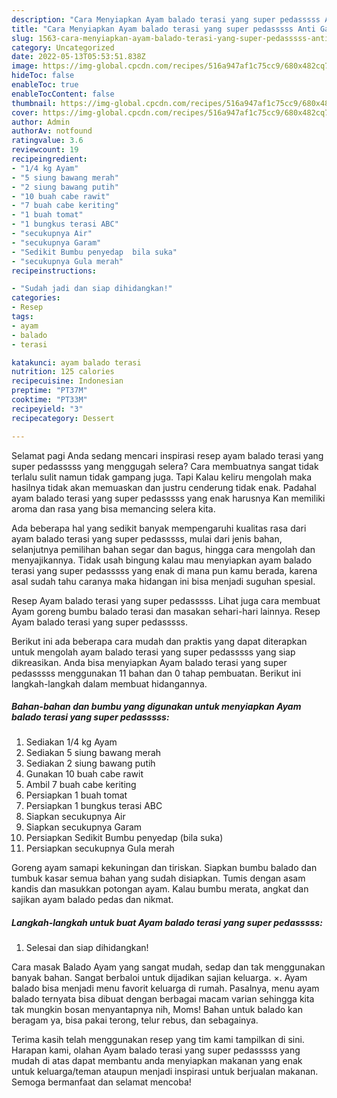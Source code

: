 ```yaml
---
description: "Cara Menyiapkan Ayam balado terasi yang super pedasssss Anti Gagal"
title: "Cara Menyiapkan Ayam balado terasi yang super pedasssss Anti Gagal"
slug: 1563-cara-menyiapkan-ayam-balado-terasi-yang-super-pedasssss-anti-gagal
category: Uncategorized
date: 2022-05-13T05:53:51.838Z
image: https://img-global.cpcdn.com/recipes/516a947af1c75cc9/680x482cq70/ayam-balado-terasi-yang-super-pedasssss-foto-resep-utama.jpg
hideToc: false
enableToc: true
enableTocContent: false
thumbnail: https://img-global.cpcdn.com/recipes/516a947af1c75cc9/680x482cq70/ayam-balado-terasi-yang-super-pedasssss-foto-resep-utama.jpg
cover: https://img-global.cpcdn.com/recipes/516a947af1c75cc9/680x482cq70/ayam-balado-terasi-yang-super-pedasssss-foto-resep-utama.jpg
author: Admin
authorAv: notfound
ratingvalue: 3.6
reviewcount: 19
recipeingredient:
- "1/4 kg Ayam"
- "5 siung bawang merah"
- "2 siung bawang putih"
- "10 buah cabe rawit"
- "7 buah cabe keriting"
- "1 buah tomat"
- "1 bungkus terasi ABC"
- "secukupnya Air"
- "secukupnya Garam"
- "Sedikit Bumbu penyedap  bila suka"
- "secukupnya Gula merah"
recipeinstructions:

- "Sudah jadi dan siap dihidangkan!"
categories:
- Resep
tags:
- ayam
- balado
- terasi

katakunci: ayam balado terasi 
nutrition: 125 calories
recipecuisine: Indonesian
preptime: "PT37M"
cooktime: "PT33M"
recipeyield: "3"
recipecategory: Dessert

---
```



Selamat pagi Anda sedang mencari inspirasi resep ayam balado terasi yang super pedasssss yang menggugah selera? Cara membuatnya sangat tidak terlalu sulit namun tidak gampang juga. Tapi Kalau keliru mengolah maka hasilnya tidak akan memuaskan dan justru cenderung tidak enak. Padahal ayam balado terasi yang super pedasssss yang enak harusnya Kan memiliki aroma dan rasa yang bisa memancing selera kita.


Ada beberapa hal yang sedikit banyak mempengaruhi kualitas rasa dari ayam balado terasi yang super pedasssss, mulai dari jenis bahan, selanjutnya pemilihan bahan segar dan bagus, hingga cara mengolah dan menyajikannya. Tidak usah bingung kalau mau menyiapkan ayam balado terasi yang super pedasssss yang enak di mana pun kamu berada, karena asal sudah tahu caranya maka hidangan ini bisa menjadi suguhan spesial.

Resep Ayam balado terasi yang super pedasssss. Lihat juga cara membuat Ayam goreng bumbu balado terasi dan masakan sehari-hari lainnya. Resep Ayam balado terasi yang super pedasssss.


Berikut ini ada beberapa cara mudah dan praktis yang dapat diterapkan untuk mengolah ayam balado terasi yang super pedasssss yang siap dikreasikan. Anda bisa menyiapkan Ayam balado terasi yang super pedasssss menggunakan 11 bahan dan 0 tahap pembuatan. Berikut ini langkah-langkah dalam membuat hidangannya.

<!--inarticleads1-->

##### Bahan-bahan dan bumbu yang digunakan untuk menyiapkan Ayam balado terasi yang super pedasssss:

1. Sediakan 1/4 kg Ayam
1. Sediakan 5 siung bawang merah
1. Sediakan 2 siung bawang putih
1. Gunakan 10 buah cabe rawit
1. Ambil 7 buah cabe keriting
1. Persiapkan 1 buah tomat
1. Persiapkan 1 bungkus terasi ABC
1. Siapkan secukupnya Air
1. Siapkan secukupnya Garam
1. Persiapkan Sedikit Bumbu penyedap  (bila suka)
1. Persiapkan secukupnya Gula merah


Goreng ayam samapi kekuningan dan tiriskan. Siapkan bumbu balado dan tumbuk kasar semua bahan yang sudah disiapkan. Tumis dengan asam kandis dan masukkan potongan ayam. Kalau bumbu merata, angkat dan sajikan ayam balado pedas dan nikmat. 

<!--inarticleads2-->

##### Langkah-langkah untuk buat Ayam balado terasi yang super pedasssss:


1. Selesai dan siap dihidangkan!

Cara masak Balado Ayam yang sangat mudah, sedap dan tak menggunakan banyak bahan. Sangat berbaloi untuk dijadikan sajian keluarga. ×. Ayam balado bisa menjadi menu favorit keluarga di rumah. Pasalnya, menu ayam balado ternyata bisa dibuat dengan berbagai macam varian sehingga kita tak mungkin bosan menyantapnya nih, Moms! Bahan untuk balado kan beragam ya, bisa pakai terong, telur rebus, dan sebagainya. 

Terima kasih telah menggunakan resep yang tim kami tampilkan di sini. Harapan kami, olahan Ayam balado terasi yang super pedasssss yang mudah di atas dapat membantu anda menyiapkan makanan yang enak untuk keluarga/teman ataupun menjadi inspirasi untuk berjualan makanan. Semoga bermanfaat dan selamat mencoba!
